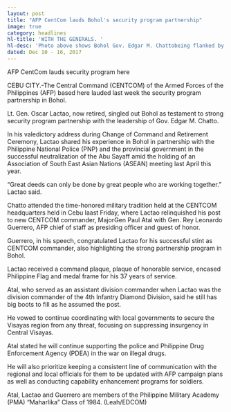 ```yaml
---
layout: post
title: "AFP CentCom lauds Bohol's security program partnership"
image: true
category: headlines
hl-title: 'WITH THE GENERALS. '
hl-desc: 'Photo above shows Bohol Gov. Edgar M. Chattobeing flanked by Lt. Gen. Rey Leonardo Guerrero, AFP chief of staff together with the top brassesof the Philippine National Police (PNP) led by P/Chief Supt. Jose Mario Espino during change of command and retirement ceremony at Central Command  (CENTCOM) in Cebu City. Lt. Gen. Oscar Lactao, replaced by Maj. Gen. Paul Atal as AFP CENTCOM chief, lauded Bohol as an example of strong partnership of the AFP, PNP and the provincial government.'
dated: Dec 10 - 16, 2017
---
```


AFP CentCom lauds 
security program here
 
CEBU CITY.-The Central Command (CENTCOM) of the Armed Forces of the Philippines (AFP) based here lauded last week the security program partnership in Bohol.

Lt. Gen. Oscar Lactao, now retired, singled out Bohol as testament to strong security program partnership with the leadership of Gov. Edgar M. Chatto.

In his valedictory address during Change of Command and Retirement Ceremony, Lactao shared his experience in Bohol in partnership with the Philippine National Police (PNP) and the provincial government in the successful neutralization of the Abu Sayaff amid the holding of an Association of South East Asian Nations (ASEAN) meeting last April this year.

“Great deeds can only be done by great people who are working together.” Lactao said.

Chatto attended the time-honored military tradition held at the CENTCOM headquarters held in Cebu laast Friday, where Lactao relinquished his post to new CENTCOM commander,  MajorGen Paul Atal with Gen. Rey Leonardo Guerrero, AFP chief of staff as presiding officer and guest of honor.

Guerrero, in his speech, congratulated Lactao for his successful stint as CENTCOM commander, also highlighting the strong partnership program in Bohol.

Lactao received a command plaque, plaque of honorable service, encased Philippine Flag and medal frame for his 37 years of service.

Atal, who served as an assistant division commander when Lactao was the division commander of the 4th Infantry Diamond Division, said he still has big boots to fill as he assumed the post.

He vowed to continue coordinating with local governments to secure the Visayas region from any threat, focusing on suppressing insurgency in Central Visayas.

Atal stated he will continue supporting the police and Philippine Drug Enforcement Agency (PDEA) in the war on illegal drugs.

He will also prioritize keeping a consistent line of communication with the regional and local officials for them to be updated with AFP campaign plans as well as conducting capability enhancement programs for soldiers.

Atal, Lactao and Guerrero are members of the Philippine Military Academy (PMA) “Maharlika” Class of 1984. (Leah/EDCOM)